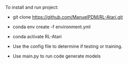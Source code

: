 To install and run project:

- git clone https://github.com/ManuelPDM/RL-Atari.git
- conda env create -f environment.yml
- conda activate RL-Atari

- Use the config file to determine if testing or training.
- Use main.py to run code generate models
